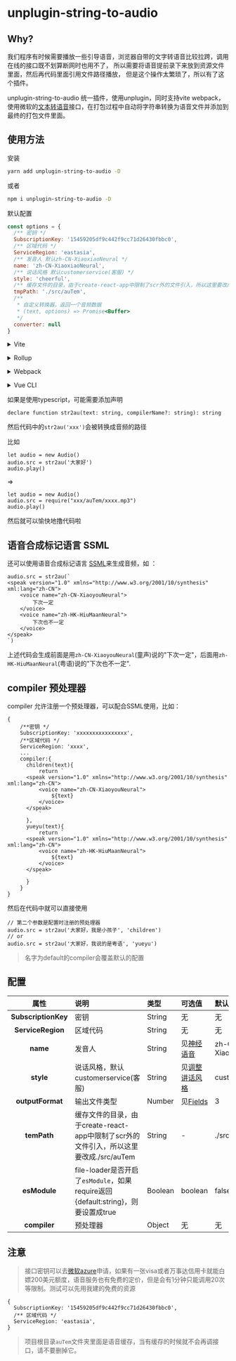 # unplugin-string-to-audio

## Why?

我们程序有时候需要播放一些引导语音，浏览器自带的文字转语音比较拉跨，调用在线的接口既不划算断网时也用不了，
所以需要将语音提前录下来放到资源文件里面，然后再代码里面引用文件路径播放，
但是这个操作太繁琐了，所以有了这个插件。

unplugin-string-to-audio 统一插件，使用unplugin，同时支持vite webpack，使用微软的[文本转语音](https://azure.microsoft.com/zh-cn/services/cognitive-services/text-to-speech/#features)接口，在打包过程中自动将字符串转换为语音文件并添加到最终的打包文件里面。

## 使用方法
安装
```bash
yarn add unplugin-string-to-audio -D
```
或者
```bash
npm i unplugin-string-to-audio -D
```

默认配置
```js
const options = {
  /** 密钥 */
  SubscriptionKey: '15459205df9c442f9cc71d26430fbbc0',
  /** 区域代码 */
  ServiceRegion: 'eastasia',
  /** 发音人 默认zh-CN-XiaoxiaoNeural */
  name: 'zh-CN-XiaoxiaoNeural',
  /** 说话风格 默认customerservice(客服) */
  style: 'cheerful',
  /** 缓存文件的目录，由于create-react-app中限制了scr外的文件引入，所以这里要改成./src/auTem */
  tmpPath: './src/auTem',
  /**
   * 自定义转换器，返回一个音频数据
   * (text, options) => Promise<Buffer>
   */
  converter: null
}
```

<details>
<summary>Vite</summary><br>

```ts
// vite.config.ts
import StringToAudio from 'unplugin-string-to-audio/vite'

export default defineConfig({
  plugins: [
    StringToAudio({ /* options */ }),
  ],
})
```

<br></details>

<details>
<summary>Rollup</summary><br>

```ts
// rollup.config.js
import StringToAudio from 'unplugin-string-to-audio/rollup'

export default {
  plugins: [
    StringToAudio({ /* options */ }),
  ],
}
```

<br></details>


<details>
<summary>Webpack</summary><br>

```ts
// webpack.config.js
const { default: StringToAudio } = require('unplugin-string-to-audio/webpack')

module.exports = {
  /* ... */
  plugins: [
    StringToAudio({ /* options */ })
  ]
}
```

<br></details>

<details>
<summary>Vue CLI</summary><br>

```ts
// vue.config.js
const { default: StringToAudio } = require('unplugin-string-to-audio/webpack')

module.exports = {
  configureWebpack: {
    plugins: [
      StringToAudio({ /* options */ }),
    ],
  },
}
```

<br></details>


如果是使用typescript，可能需要添加声明
```
declare function str2au(text: string, compilerName?: string): string
```

然后代码中的`str2au('xxx')`会被转换成音频的路径

比如
```
let audio = new Audio()
audio.src = str2au('大家好')
audio.play()
```
=>
```
let audio = new Audio()
audio.src = require("xxx/auTem/xxxx.mp3")
audio.play()
```

然后就可以愉快地撸代码啦

## 语音合成标记语言 SSML

还可以使用语音合成标记语言 [SSML](https://docs.microsoft.com/zh-cn/azure/cognitive-services/speech-service/speech-synthesis-markup?tabs=csharp)来生成音频，如
：
```
audio.src = str2au(`
<speak version="1.0" xmlns="http://www.w3.org/2001/10/synthesis" xml:lang="zh-CN">
    <voice name="zh-CN-XiaoyouNeural">
        下次一定
    </voice>
    <voice name="zh-HK-HiuMaanNeural">
        下次也不一定
    </voice>
</speak>
`)
```

上述代码会生成前面是用`zh-CN-XiaoyouNeural`(童声)说的"下次一定"，后面用`zh-HK-HiuMaanNeural`(粤语)说的"下次也不一定".

## compiler 预处理器

compiler 允许注册一个预处理器，可以配合SSML使用，比如：

```
{
    /**密钥 */
    SubscriptionKey: 'xxxxxxxxxxxxxxxx',
    /**区域代码 */
    ServiceRegion: 'xxxx',
    ...
    compiler:{
      children(text){
          return `
      <speak version="1.0" xmlns="http://www.w3.org/2001/10/synthesis" xml:lang="zh-CN">
          <voice name="zh-CN-XiaoyouNeural">
              ${text}
          </voice>
      </speak>
          `
      },
      yueyu(text){
          return `
      <speak version="1.0" xmlns="http://www.w3.org/2001/10/synthesis" xml:lang="zh-CN">
          <voice name="zh-HK-HiuMaanNeural">
              ${text}
          </voice>
      </speak>
          `
      }
    }
}
```

然后在代码中就可以直接使用

```
// 第二个参数是配置时注册的预处理器
audio.src = str2au('大家好，我是小孩子', 'children')
// or
audio.src = str2au('大家好，我说的是粤语', 'yueyu')
```

> 名字为default的compiler会覆盖默认的配置

## 配置

|属性|说明|类型|可选值|默认值|
|:-:|:--|:--|:--|:--|
|**SubscriptionKey**|密钥|String|无|无|
|**ServiceRegion**|区域代码|String|无|无|
|**name**|发音人|String|见[神经语音](https://docs.microsoft.com/zh-cn/azure/cognitive-services/speech-service/language-support#neural-voices)|zh-CN-XiaoxiaoNeural|
|**style**|说话风格，默认customerservice(客服)|String|见[调整讲话风格](https://docs.microsoft.com/zh-cn/azure/cognitive-services/speech-service/speech-synthesis-markup?tabs=csharp#adjust-speaking-styles)|customerservice|
|**outputFormat**|输出文件类型|Number|见[Fields](https://docs.microsoft.com/zh-cn/javascript/api/microsoft-cognitiveservices-speech-sdk/speechsynthesisoutputformat?view=azure-node-latest#fields)|3|
|**temPath**|缓存文件的目录，由于create-react-app中限制了scr外的文件引入，所以这里要改成./src/auTem|String|-|./src/auTem|
|**esModule**|file-loader是否开启了`esModule`，如果require返回{default:string}，则要设置成true|Boolean|boolean|false|
|**compiler**|预处理器|Object|无|无|

## 注意

> 接口密钥可以去[微软azure](https://portal.azure.com/)申请，如果有一张visa或者万事达信用卡就能白嫖200美元额度，语音服务也有免费的定价，但是会有1分钟只能调用20次等限制。测试可以先用我建的免费的资源

```
{
  SubscriptionKey: '15459205df9c442f9cc71d26430fbbc0',
  /** 区域代码 */
  ServiceRegion: 'eastasia',
}
```

> 项目根目录`auTem`文件夹里面是语音缓存，当有缓存的时候就不会再调接口，请不要删掉它。
